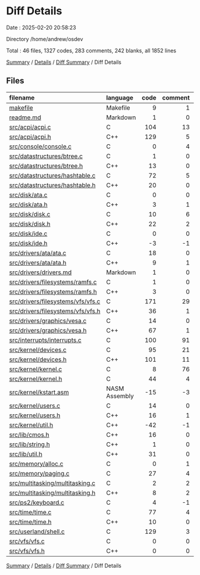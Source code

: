 # Diff Details

Date : 2025-02-20 20:58:23

Directory /home/andrew/osdev

Total : 46 files,  1327 codes, 283 comments, 242 blanks, all 1852 lines

[Summary](results.md) / [Details](details.md) / [Diff Summary](diff.md) / Diff Details

## Files
| filename | language | code | comment | blank | total |
| :--- | :--- | ---: | ---: | ---: | ---: |
| [makefile](/makefile) | Makefile | 9 | 1 | 1 | 11 |
| [readme.md](/readme.md) | Markdown | 1 | 0 | 0 | 1 |
| [src/acpi/acpi.c](/src/acpi/acpi.c) | C | 104 | 13 | 21 | 138 |
| [src/acpi/acpi.h](/src/acpi/acpi.h) | C++ | 129 | 5 | 20 | 154 |
| [src/console/console.c](/src/console/console.c) | C | 0 | 4 | 0 | 4 |
| [src/datastructures/btree.c](/src/datastructures/btree.c) | C | 1 | 0 | 0 | 1 |
| [src/datastructures/btree.h](/src/datastructures/btree.h) | C++ | 13 | 0 | 4 | 17 |
| [src/datastructures/hashtable.c](/src/datastructures/hashtable.c) | C | 72 | 5 | 16 | 93 |
| [src/datastructures/hashtable.h](/src/datastructures/hashtable.h) | C++ | 20 | 0 | 5 | 25 |
| [src/disk/ata.c](/src/disk/ata.c) | C | 0 | 0 | 1 | 1 |
| [src/disk/ata.h](/src/disk/ata.h) | C++ | 3 | 1 | 2 | 6 |
| [src/disk/disk.c](/src/disk/disk.c) | C | 10 | 6 | 8 | 24 |
| [src/disk/disk.h](/src/disk/disk.h) | C++ | 22 | 2 | 4 | 28 |
| [src/disk/ide.c](/src/disk/ide.c) | C | 0 | 0 | -1 | -1 |
| [src/disk/ide.h](/src/disk/ide.h) | C++ | -3 | -1 | -3 | -7 |
| [src/drivers/ata/ata.c](/src/drivers/ata/ata.c) | C | 18 | 0 | 5 | 23 |
| [src/drivers/ata/ata.h](/src/drivers/ata/ata.h) | C++ | 9 | 1 | 4 | 14 |
| [src/drivers/drivers.md](/src/drivers/drivers.md) | Markdown | 1 | 0 | 0 | 1 |
| [src/drivers/filesystems/ramfs.c](/src/drivers/filesystems/ramfs.c) | C | 1 | 0 | 0 | 1 |
| [src/drivers/filesystems/ramfs.h](/src/drivers/filesystems/ramfs.h) | C++ | 3 | 0 | 3 | 6 |
| [src/drivers/filesystems/vfs/vfs.c](/src/drivers/filesystems/vfs/vfs.c) | C | 171 | 29 | 38 | 238 |
| [src/drivers/filesystems/vfs/vfs.h](/src/drivers/filesystems/vfs/vfs.h) | C++ | 36 | 1 | 6 | 43 |
| [src/drivers/graphics/vesa.c](/src/drivers/graphics/vesa.c) | C | 14 | 0 | 2 | 16 |
| [src/drivers/graphics/vesa.h](/src/drivers/graphics/vesa.h) | C++ | 67 | 1 | 7 | 75 |
| [src/interrupts/interrupts.c](/src/interrupts/interrupts.c) | C | 100 | 91 | 16 | 207 |
| [src/kernel/devices.c](/src/kernel/devices.c) | C | 95 | 21 | 13 | 129 |
| [src/kernel/devices.h](/src/kernel/devices.h) | C++ | 101 | 11 | 16 | 128 |
| [src/kernel/kernel.c](/src/kernel/kernel.c) | C | 8 | 76 | 17 | 101 |
| [src/kernel/kernel.h](/src/kernel/kernel.h) | C | 44 | 4 | 5 | 53 |
| [src/kernel/kstart.asm](/src/kernel/kstart.asm) | NASM Assembly | -15 | -3 | -4 | -22 |
| [src/kernel/users.c](/src/kernel/users.c) | C | 14 | 0 | 1 | 15 |
| [src/kernel/users.h](/src/kernel/users.h) | C++ | 16 | 1 | 7 | 24 |
| [src/kernel/util.h](/src/kernel/util.h) | C++ | -42 | -1 | -14 | -57 |
| [src/lib/cmos.h](/src/lib/cmos.h) | C++ | 16 | 0 | 5 | 21 |
| [src/lib/string.h](/src/lib/string.h) | C++ | 1 | 0 | 0 | 1 |
| [src/lib/util.h](/src/lib/util.h) | C++ | 31 | 0 | 10 | 41 |
| [src/memory/alloc.c](/src/memory/alloc.c) | C | 0 | 1 | 1 | 2 |
| [src/memory/paging.c](/src/memory/paging.c) | C | 27 | 4 | 10 | 41 |
| [src/multitasking/multitasking.c](/src/multitasking/multitasking.c) | C | 2 | 2 | 2 | 6 |
| [src/multitasking/multitasking.h](/src/multitasking/multitasking.h) | C++ | 8 | 2 | 3 | 13 |
| [src/ps2/keyboard.c](/src/ps2/keyboard.c) | C | 4 | -1 | -1 | 2 |
| [src/time/time.c](/src/time/time.c) | C | 77 | 4 | 9 | 90 |
| [src/time/time.h](/src/time/time.h) | C++ | 10 | 0 | 3 | 13 |
| [src/userland/shell.c](/src/userland/shell.c) | C | 129 | 3 | 2 | 134 |
| [src/vfs/vfs.c](/src/vfs/vfs.c) | C | 0 | 0 | -1 | -1 |
| [src/vfs/vfs.h](/src/vfs/vfs.h) | C++ | 0 | 0 | -1 | -1 |

[Summary](results.md) / [Details](details.md) / [Diff Summary](diff.md) / Diff Details